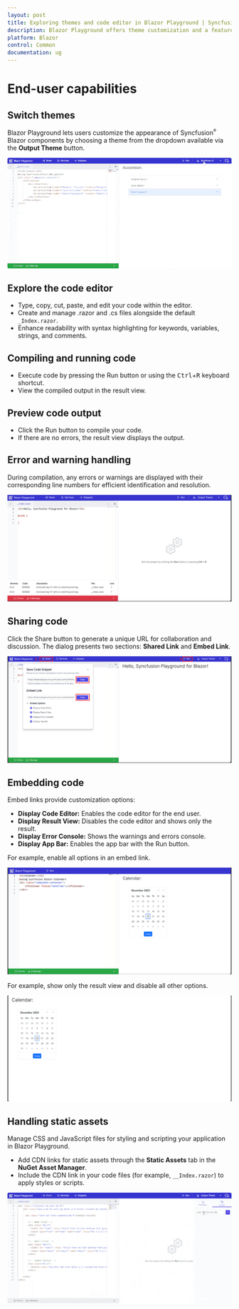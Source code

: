 ```yaml
---
layout: post
title: Exploring themes and code editor in Blazor Playground | Syncfusion
description: Blazor Playground offers theme customization and a feature-rich code editor to simplify development and testing of Blazor components and more details.
platform: Blazor
control: Common
documentation: ug
---
```


# End-user capabilities

## Switch themes

Blazor Playground lets users customize the appearance of Syncfusion<sup style="font-size:70%">&reg;</sup> Blazor components by choosing a theme from the dropdown available via the **Output Theme** button.

![Syncfusion Blazor Playground with theme](images/Output_Theme.gif)

## Explore the code editor 

* Type, copy, cut, paste, and edit your code within the editor.
* Create and manage .razor and .cs files alongside the default `_Index.razor`.
* Enhance readability with syntax highlighting for keywords, variables, strings, and comments.

## Compiling and running code

* Execute code by pressing the Run button or using the <kbd>Ctrl</kbd>+<kbd>R</kbd> keyboard shortcut.
* View the compiled output in the result view.

## Preview code output

* Click the Run button to compile your code.
* If there are no errors, the result view displays the output.

## Error and warning handling

During compilation, any errors or warnings are displayed with their corresponding line numbers for efficient identification and resolution.

![Syncfusion Blazor Playground with error console](images/ErrorConsole.png)

## Sharing code

Click the Share button to generate a unique URL for collaboration and discussion. The dialog presents two sections: **Shared Link** and **Embed Link**.

![Syncfusion Blazor Playground with save code snippet](images/Save_Snippet.png)

## Embedding code

Embed links provide customization options:
* **Display Code Editor:** Enables the code editor for the end user.
* **Display Result View:** Disables the code editor and shows only the result.
* **Display Error Console:** Shows the warnings and errors console.
* **Display App Bar:** Enables the app bar with the Run button.

For example, enable all options in an embed link. 

![Syncfusion Blazor Playground with all embed options](images/Embed_enableall.png)

For example, show only the result view and disable all other options.

![Syncfusion Blazor Playground with result view](images/Embed_Result.png)

## Handling static assets

Manage CSS and JavaScript files for styling and scripting your application in Blazor Playground.
* Add CDN links for static assets through the **Static Assets** tab in the **NuGet Asset Manager**.
* Include the CDN link in your code files (for example, `__Index.razor`) to apply styles or scripts.

![Syncfusion Blazor Playground with static assets](images/static_assets.gif)